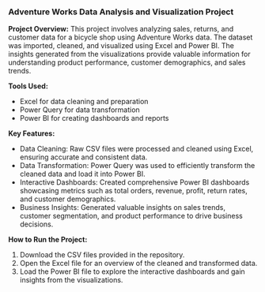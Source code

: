 ### **Adventure Works Data Analysis and Visualization Project**

**Project Overview:**
This project involves analyzing sales, returns, and customer data for a bicycle shop using Adventure Works data. The dataset was imported, cleaned, and visualized using Excel and Power BI. The insights generated from the visualizations provide valuable information for understanding product performance, customer demographics, and sales trends.

**Tools Used:**
- Excel for data cleaning and preparation
- Power Query for data transformation
- Power BI for creating dashboards and reports

**Key Features:**
- Data Cleaning: Raw CSV files were processed and cleaned using Excel, ensuring accurate and consistent data.
- Data Transformation: Power Query was used to efficiently transform the cleaned data and load it into Power BI.
- Interactive Dashboards: Created comprehensive Power BI dashboards showcasing metrics such as total orders, revenue, profit, return rates, and customer demographics.
- Business Insights: Generated valuable insights on sales trends, customer segmentation, and product performance to drive business decisions.

**How to Run the Project:**
1. Download the CSV files provided in the repository.
2. Open the Excel file for an overview of the cleaned and transformed data.
3. Load the Power BI file to explore the interactive dashboards and gain insights from the visualizations.
